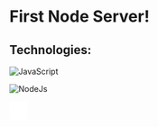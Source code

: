 <h1> <b>First Node Server! </b> </h1>

<div>
  <h2> <b> Technologies: </b> </h2>
  <p><img width="32px" alt="JavaScript" src="https://www.flaticon.com/free-icon/js_5968292?term=javascript&page=1&position=4&origin=tag&related_id=5968292"/></p>
  <p><img width="32px" alt="NodeJs" src="https://img.icons8.com/?size=100&id=hsPbhkOH4FMe&format=png&color=000000"/></p>
  <p><img width="32px" alt="Fastify" src="https://github.com/fastify/graphics/blob/master/fastify-1000px-square-01.png"/></p>
</div>
